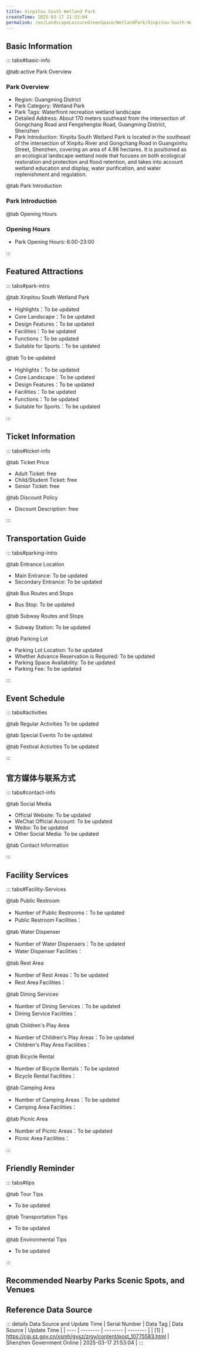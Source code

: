```yaml
---
title: Xinpitou South Wetland Park
createTime: 2025-03-17 21:53:04
permalink: /en/LandscapeLeisureGreenSpace/WetlandPark/Xinpitou-South-Wetland-Park/
---
```



<script setup>
import ImageSwiper from '/.vuepress/theme/components/ImageSwiper.vue'
// 轮播图数据
const swiperItems = [
    {
                link: 'https://cgj.sz.gov.cn/img/4/4006/4006108/10775583.png',
                title: 'Xinpitou South Wetland Park',
                description: '',
                author: 'Shenzhen Government Online',
                date: '2025/03/17'
                },
  {
                link: 'https://cgj.sz.gov.cn/img/4/4006/4006108/10775583.png',
                title: 'Xinpitou South Wetland Park',
                description: '',
                author: 'Shenzhen Government Online',
                date: '2025/03/17'
                }
]
// 配置项
const swiperConfig = {
  height: 500,
  showInfo: true
}
</script>
<!-- 轮播图组件 -->
<ImageSwiper :items="swiperItems" :config="swiperConfig" />



## Basic Information

::: tabs#basic-info

@tab:active Park Overview
### Park Overview
- Region: Guangming District
- Park Category: Wetland Park
- Park Tags: Waterfront recreation wetland landscape
- Detailed Address: About 170 meters southeast from the intersection of Gongchang Road and Fengshengtai Road, Guangming District, Shenzhen
- Park Introduction: Xinpitu South Wetland Park is located in the southeast of the intersection of Xinpitu River and Gongchang Road in Guangxinhu Street, Shenzhen, covering an area of 4.98 hectares. It is positioned as an ecological landscape wetland node that focuses on both ecological restoration and protection and flood retention, and takes into account wetland education and display, water purification, and water replenishment and regulation.

@tab Park Introduction
### Park Introduction
@tab Opening Hours
### Opening Hours
- Park Opening Hours: 6:00-23:00

:::

## Featured Attractions

::: tabs#park-intro

@tab Xinpitou South Wetland Park
<ImageCard
image="https://cgj.sz.gov.cn/images/index20230710_1.png"
    title="Xinpitou South Wetland Park"
    description="There are three garden landscape nodes, namely the Science and Technology Square, the Waterfront Tai Chi Plank Road, and the Tree-lined Plank Road; there are 62 plant species, including 11 aquatic plants, 28 trees and shrubs, and 23 ground cover species; aquatic plants include canna, pickerel grass, lily of the valley, cattail, etc., trees include terminalia microphylla, kapok, maple, bauhinia royal, Chinese tallow tree, etc., ground cover includes harp coral, African jasmine, blue lily, crinum, soft-branched yellow bell, and large-leafed oil grass, etc."
    date=""
    author="Shenzhen Government Online"
/>


- Highlights：To be updated
- Core Landscape：To be updated
- Design Features：To be updated
- Facilities：To be updated
- Functions：To be updated
- Suitable for Sports：To be updated

@tab To be updated
<ImageCard
image="https://cgj.sz.gov.cn/images/index20230710_1.png"
    title="Xinpitou South Wetland Park"
    description="There are three garden landscape nodes, namely the Science and Technology Square, the Waterfront Tai Chi Plank Road, and the Tree-lined Plank Road; there are 62 plant species, including 11 aquatic plants, 28 trees and shrubs, and 23 ground cover species; aquatic plants include canna, pickerel grass, lily of the valley, cattail, etc., trees include terminalia microphylla, kapok, maple, bauhinia royal, Chinese tallow tree, etc., ground cover includes harp coral, African jasmine, blue lily, crinum, soft-branched yellow bell, and large-leafed oil grass, etc."
    date=""
    author="Shenzhen Government Online"
/>


- Highlights：To be updated
- Core Landscape：To be updated
- Design Features：To be updated
- Facilities：To be updated
- Functions：To be updated
- Suitable for Sports：To be updated

:::

## Ticket Information

::: tabs#ticket-info

@tab Ticket Price
- Adult Ticket: free
- Child/Student Ticket: free
- Senior Ticket: free

@tab Discount Policy
- Discount Description: free

:::

## Transportation Guide

::: tabs#parking-intro

@tab Entrance Location
- Main Entrance: To be updated
- Secondary Entrance: To be updated

@tab Bus Routes and Stops
- Bus Stop: To be updated

@tab Subway Routes and Stops
- Subway Station: To be updated

@tab Parking Lot
- Parking Lot Location: To be updated
- Whether Advance Reservation is Required: To be updated
- Parking Space Availability: To be updated
- Parking Fee: To be updated

:::

## Event Schedule

::: tabs#activities

@tab Regular Activities
To be updated

@tab Special Events
To be updated

@tab Festival Activities
To be updated

:::

## 官方媒体与联系方式

::: tabs#contact-info

@tab Social Media
- Official Website: To be updated
- WeChat Official Account: To be updated
- Weibo: To be updated
- Other Social Media: To be updated

@tab Contact Information

:::

## Facility Services

::: tabs#Facility-Services

@tab Public Restroom
- Number of Public Restrooms：To be updated
- Public Restroom Facilities：

@tab Water Dispenser
- Number of Water Dispensers：To be updated
- Water Dispenser Facilities：

@tab Rest Area
- Number of Rest Areas：To be updated
- Rest Area Facilities：

@tab Dining Services
- Number of Dining Services：To be updated
- Dining Service Facilities：

@tab Children's Play Area
- Number of Children's Play Areas：To be updated
- Children's Play Area Facilities：

@tab Bicycle Rental
- Number of Bicycle Rentals：To be updated
- Bicycle Rental Facilities：

@tab Camping Area
- Number of Camping Areas：To be updated
- Camping Area Facilities：

@tab Picnic Area
- Number of Picnic Areas：To be updated
- Picnic Area Facilities：

:::

## Friendly Reminder

::: tabs#tips

@tab Tour Tips
- To be updated

@tab Transportation Tips
- To be updated

@tab Environmental Tips
- To be updated

:::

## Recommended Nearby Parks Scenic Spots, and Venues

<CardGrid>
  <ImageCard
        image="https://cgj.sz.gov.cn/img/4/4006/4006109/10775584.jpg"
        title="Dayanshan Forest Park"
        description="Dayanshan Forest Park is located in the southern part of Guangming District, wit"
        href="/en/LandscapeLeisureGreenSpace/ForestPark/Dayan Mountain Forest Park"
        author="Shenzhen Government Online"
        date="2025/01/02"
      />
      <ImageCard
        image="https://cgj.sz.gov.cn/img/4/4006/4006109/10775584.jpg"
        title="Dayanshan Forest Park"
        description="Dayanshan Forest Park is located in the southern part of Guangming District, wit"
        href="/en/LandscapeLeisureGreenSpace/ForestPark/Dayan Mountain Forest Park"
        author="Shenzhen Government Online"
        date="2025/01/02"
      />
    </CardGrid>


## Reference Data Source

::: details Data Source and Update Time
| Serial Number | Data Tag | Data Source | Update Time |
| ---- | -------- | -------- | -------- |
| [1] | https://cgj.sz.gov.cn/xsmh/gysz/zrgy/content/post_10775583.html | Shenzhen Government Online | 2025-03-17 21:53:04 |
:::


